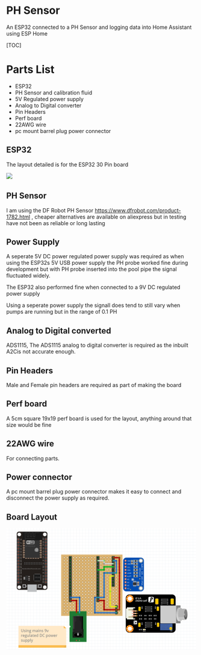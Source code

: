 
# PH Sensor

An ESP32 connected to a PH Sensor and logging data into Home Assistant using ESP Home

[TOC]

# Parts List

- ESP32
- PH Sensor and calibration fluid
- 5V Regulated power supply
- Analog to Digital converter
- Pin Headers
- Perf board
- 22AWG wire
- pc mount barrel plug power connector


## ESP32
 The layout detailed is for the ESP32 30 Pin board

[![](https://circuits4you.com/wp-content/uploads/2018/12/ESP32-Pinout.jpg)](https://circuits4you.com/wp-content/uploads/2018/12/ESP32-Pinout.jpg)


## PH Sensor
I am using the DF Robot PH Sensor https://www.dfrobot.com/product-1782.html , cheaper alternatives are available on aliexpress but in testing have not been as reliable or long lasting


## Power Supply
A seperate 5V DC power regulated power supply was required as when using the ESP32s 5V USB power supply the PH probe worked fine during development but with PH probe inserted into the pool pipe the signal fluctuated widely.

The ESP32 also performed fine when connected to a 9V DC regulated power supply

Using a seperate power supply the signall does tend to still vary when pumps are running but in the range of 0.1 PH

## Analog to Digital converted
ADS1115, The ADS1115 analog to digital converter is required as the inbuilt A2Cis not accurate enough.

## Pin Headers
Male and Female pin headers are required as part of making the board

## Perf board
A 5cm square 19x19 perf board is used for the layout, anything around that size would be fine

## 22AWG wire
For connecting parts.

## Power connector
A pc mount barrel plug power connector makes it easy to connect and disconnect the power supply as required.

## Board Layout
<img src="../../devices/ph_sensor/ph%20sensor.png">


